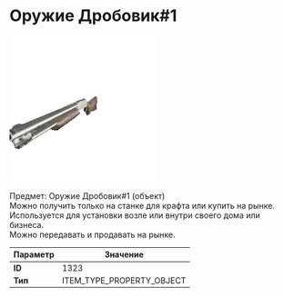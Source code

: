 # Оружие Дробовик#1

![Item Image](../img/1323.webp?raw=true)

Предмет: Оружие Дробовик#1 (объект)<br>Можно получить только на станке для крафта или купить на рынке.<br>Используется для установки возле или внутри своего дома или бизнеса.<br>Можно передавать и продавать на рынке.


| Параметр | Значение |
|----------|----------|
| **ID** | 1323 |
| **Тип** | ITEM_TYPE_PROPERTY_OBJECT |

